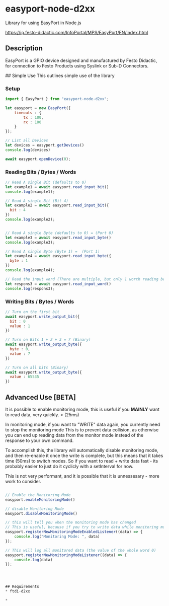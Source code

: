 # easyport-node-d2xx
Library for using EasyPort in Node.js

https://ip.festo-didactic.com/InfoPortal/MPS/EasyPort/EN/index.html

## Description
EasyPort is a GPIO device designed and manufactured by Festo Didactic, for connection to Festo Products using Syslink or Sub-D Connectors.



## Simple Use
This outlines simple use of the library

### Setup
```js
import { EasyPort } from "easyport-node-d2xx";

let easyport = new EasyPort({
    timeouts : {
        tx : 100,
        rx : 100
    }
});

// List all Devices
let devices = easyport.getDevices()
console.log(devices)

await easyport.openDevice(0);

```


### Reading Bits / Bytes / Words
```js
// Read A single Bit (defaults to 0)
let example1 = await easyport.read_input_bit()
console.log(example1);

// Read A single Bit (Bit 4)
let example2 = await easyport.read_input_bit({
  bit : 4
})
console.log(example2);


// Read A single Byte (defaults to 0) = (Port 0)
let example3 = await easyport.read_input_byte()
console.log(example3);

// Read A single Byte (Byte 1) =  (Port 1)
let example4 = await easyport.read_input_byte({
  byte : 1
})
console.log(example4);

// Read the input word (There are multiple, but only 1 worth reading because this is Port 1 + Port 2)
let respons3 = await easyport.read_input_word()
console.log(respons3);
```


###  Writing Bits / Bytes / Words 
```js
// Turn on the first bit
await easyport.write_output_bit({
  bit : 0
  value : 1
})

// Turn on Bits 1 + 2 + 3 = 7 (Binary)
await easyport.write_output_byte({
  byte : 0,
  value : 7
})

// Turn on all bits (Binary)
await easyport.write_output_byte({
  value : 65535
})
```


## Advanced Use [BETA]

It is possible to enable monitoring mode, this is useful if you **MAINLY** want to read data, very quickly. < (25ms)

In monitoring mode, if you want to "WRITE" data again, you currently need to stop the monitoring mode
This is to prevent data collision, as otherwise you can end up reading data from the monitor mode instead of the response to your own command.

To accomplish this, the library will automatically disable monitoring mode, and then re-enable it once the write is complete, but this means that it takes time (50ms) to switch modes. 
So if you want to read + write data fast - its probably easier to just do it cyclicly with a setInterval for now.

This is not very performant, and it is possible that it is unnessesary - more work to consider.


```js

// Enable the Monitoring Mode
easyport.enableMonitoringMode()

// disable Monitoring Mode
easyport.disableMonitoringMode()

// this will tell you when the monitoring mode has changed
// This is useful, because if you try to write data while monitoring mode is on, it will be automatically disabled, and then re-endabled.
easyport.registerNewMonitoringModeEnabledListener((data) => {
    console.log("Monitoring Mode: ", data)
});

// This will log all monitored data (the value of the whole word 0)
easyport.registerNewMonitoringModeListener((data) => {
    console.log(data)
});




## Requirements
* ftdi-d2xx

* 
